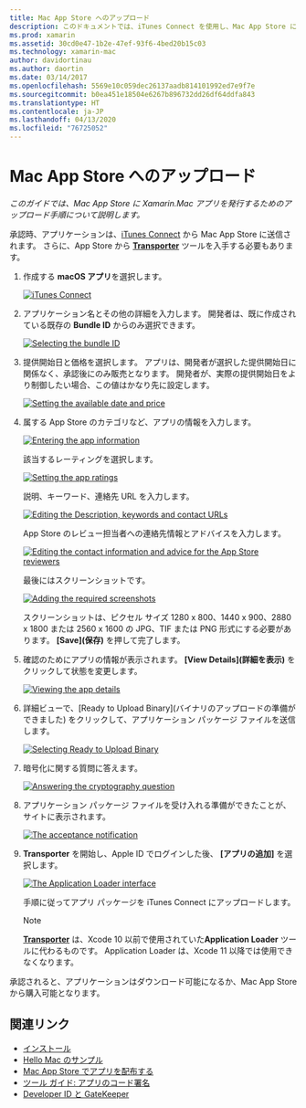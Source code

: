 ```yaml
---
title: Mac App Store へのアップロード
description: このドキュメントでは、iTunes Connect を使用し、Mac App Store に Xamarin.Mac アプリをアップロードする方法について説明します。 プロセスを完了する目的で iTunes Connect から要求される情報について説明します。
ms.prod: xamarin
ms.assetid: 30cd0e47-1b2e-47ef-93f6-4bed20b15c03
ms.technology: xamarin-mac
author: davidortinau
ms.author: daortin
ms.date: 03/14/2017
ms.openlocfilehash: 5569e10c059dec26137aadb814101992ed7e9f7e
ms.sourcegitcommit: b0ea451e18504e6267b896732dd26df64ddfa843
ms.translationtype: HT
ms.contentlocale: ja-JP
ms.lasthandoff: 04/13/2020
ms.locfileid: "76725052"
---
```

# <a name="upload-to-mac-app-store"></a>Mac App Store へのアップロード

_このガイドでは、Mac App Store に Xamarin.Mac アプリを発行するためのアップロード手順について説明します。_

承認時、アプリケーションは、[iTunes Connect](https://itunesconnect.apple.com/) から Mac App Store に送信されます。 さらに、App Store から [**Transporter**](https://apps.apple.com/us/app/transporter/id1450874784?mt=12) ツールを入手する必要もあります。

1. 作成する **macOS アプリ**を選択します。

    [![](uploading-images/image65.png "iTunes Connect")](uploading-images/image65.png#lightbox)

2. アプリケーション名とその他の詳細を入力します。 開発者は、既に作成されている既存の **Bundle ID** からのみ選択できます。

    [![](uploading-images/image66.png "Selecting the bundle ID")](uploading-images/image66.png#lightbox)

3. 提供開始日と価格を選択します。 アプリは、開発者が選択した提供開始日に関係なく、承認後にのみ販売となります。 開発者が、実際の提供開始日をより制御したい場合、この値はかなり先に設定します。

    [![](uploading-images/image67.png "Setting the available date and price")](uploading-images/image67.png#lightbox)

4. 属する App Store のカテゴリなど、アプリの情報を入力します。

    [![](uploading-images/image68.png "Entering the app information")](uploading-images/image68.png#lightbox)

    該当するレーティングを選択します。

    [![](uploading-images/image69.png "Setting the app ratings")](uploading-images/image69.png#lightbox)

    説明、キーワード、連絡先 URL を入力します。

    [![](uploading-images/image70.png "Editing the Description, keywords and contact URLs")](uploading-images/image70.png#lightbox)

    App Store のレビュー担当者への連絡先情報とアドバイスを入力します。

    [![](uploading-images/image71.png "Editing the contact information and advice for the App Store reviewers")](uploading-images/image71.png#lightbox)

    最後にはスクリーンショットです。

    [![](uploading-images/image72.png "Adding the required screenshots")](uploading-images/image72.png#lightbox)

    スクリーンショットは、ピクセル サイズ 1280 x 800、1440 x 900、2880 x 1800 または 2560 x 1600 の JPG、TIF または PNG 形式にする必要があります。 **[Save]\(保存\)** を押して完了します。

5. 確認のためにアプリの情報が表示されます。 **[View Details]\(詳細を表示\)** をクリックして状態を変更します。

    [![](uploading-images/image73.png "Viewing the app details")](uploading-images/image73.png#lightbox)

6. 詳細ビューで、[Ready to Upload Binary]\(バイナリのアップロードの準備ができました\) をクリックして、アプリケーション パッケージ ファイルを送信します。

    [![](uploading-images/image74.png "Selecting Ready to Upload Binary")](uploading-images/image74.png#lightbox)

7. 暗号化に関する質問に答えます。

    [![](uploading-images/image75.png "Answering the cryptography question")](uploading-images/image75.png#lightbox)

8. アプリケーション パッケージ ファイルを受け入れる準備ができたことが、サイトに表示されます。

    [![](uploading-images/image76.png "The acceptance notification")](uploading-images/image76.png#lightbox)

9. **Transporter** を開始し、Apple ID でログインした後、 **[アプリの追加]** を選択します。

    [![](uploading-images/transporter01-sml.png "The Application Loader interface")](uploading-images/transporter01.png#lightbox)

    手順に従ってアプリ パッケージを iTunes Connect にアップロードします。

    > [!NOTE]
    > [**Transporter**](https://apps.apple.com/us/app/transporter/id1450874784?mt=12) は、Xcode 10 以前で使用されていた**Application Loader** ツールに代わるものです。
    > Application Loader は、Xcode 11 以降では使用できなくなります。

承認されると、アプリケーションはダウンロード可能になるか、Mac App Store から購入可能となります。

## <a name="related-links"></a>関連リンク

- [インストール](~//mac/get-started/installation.md)
- [Hello Mac のサンプル](~/mac/get-started/hello-mac.md)
- [Mac App Store でアプリを配布する](https://developer.apple.com/devcenter/mac/checklist/)
- [ツール ガイド: アプリのコード署名](https://developer.apple.com/library/mac/#documentation/ToolsLanguages/Conceptual/OSXWorkflowGuide/CodeSigning/CodeSigning.html)
- [Developer ID と GateKeeper](https://developer.apple.com/developer-id/)
